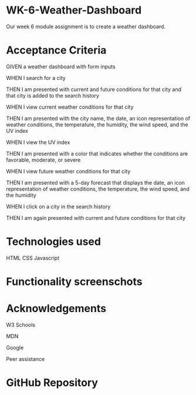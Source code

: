 # WK-6-Weather-Dashboard

Our week 6 module assignment is to create a weather dashboard.

# Acceptance Criteria
GIVEN a weather dashboard with form inputs

WHEN I search for a city

THEN I am presented with current and future conditions for that city and that city is added to the search history

WHEN I view current weather conditions for that city

THEN I am presented with the city name, the date, an icon representation of weather conditions, the temperature, 
the humidity, the wind speed, and the UV index

WHEN I view the UV index

THEN I am presented with a color that indicates whether the conditions are favorable, moderate, or severe

WHEN I view future weather conditions for that city

THEN I am presented with a 5-day forecast that displays the date, an icon representation of weather conditions, 
the temperature, the wind speed, and the humidity

WHEN I click on a city in the search history

THEN I am again presented with current and future conditions for that city

# Technologies used
HTML
CSS
Javascript

# Functionality screenschots




# Acknowledgements
W3 Schools

MDN

Google

Peer assistance

# GitHub Repository
